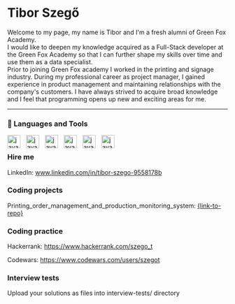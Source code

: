 # Tibor Szegő
Welcome to my page, my name is Tibor and I'm a fresh alumni of Green Fox Academy.
<br/>
I would like to deepen my knowledge acquired as a Full-Stack developer at the Green Fox Academy so that I can further shape my skills over time and use them as a data specialist.
<br/>
Prior to joining Green Fox academy I worked in the printing and signage industry. During my professional career as project manager, I gained experience in product management and maintaining relationships with the company's customers. I have always strived to acquire broad knowledge and I feel that programming opens up new and exciting areas for me.

---
### :wrench: Languages and Tools
<img align="left" alt="javascript" width="30px" style="padding-right:10px;" src="https://cdn.jsdelivr.net/gh/devicons/devicon/icons/javascript/javascript-plain.svg" />
<img align="left" alt="javascript" width="30px" style="padding-right:10px;" src="https://cdn.jsdelivr.net/gh/devicons/devicon/icons/nodejs/nodejs-original.svg" />
<img align="left" alt="javascript" width="30px" style="padding-right:10px;" src="https://cdn.jsdelivr.net/gh/devicons/devicon/icons/csharp/csharp-original.svg" />
<img align="left" alt="javascript" width="30px" style="padding-right:10px;" src="https://cdn.jsdelivr.net/gh/devicons/devicon/icons/mysql/mysql-original.svg" />
<img align="left" alt="javascript" width="30px" style="padding-right:10px;" src="https://cdn.jsdelivr.net/gh/devicons/devicon/icons/html5/html5-original.svg" />
<img align="left" alt="javascript" width="30px" style="padding-right:10px;" src="https://cdn.jsdelivr.net/gh/devicons/devicon/icons/css3/css3-original.svg" />
<br />

### Hire me
LinkedIn: www.linkedin.com/in/tibor-szego-9558178b

### Coding projects
Printing_order_management_and_production_monitoring_system: [{link-to-repo}](https://github.com/szegot/POM_and_Production_Monitoring_System)

### Coding practice
Hackerrank: https://www.hackerrank.com/szego_t

Codewars: https://www.codewars.com/users/szegot

### Interview tests
Upload your solutions as files into interview-tests/ directory
